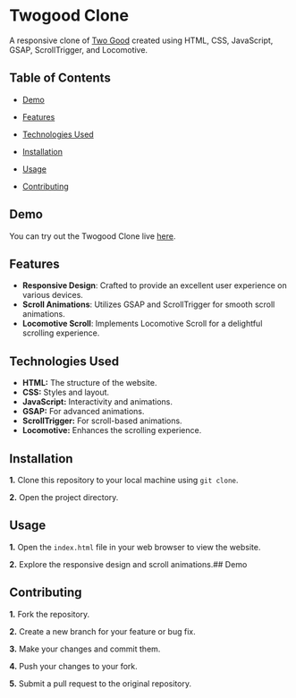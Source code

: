 
# Twogood Clone

A responsive clone of [Two Good](Twogood) created using HTML, CSS, JavaScript, GSAP, ScrollTrigger, and Locomotive.



## Table of Contents
- [Demo](https://ashutoshs10.github.io/too-good-co/)

- [Features](https://github.com/AshutoshS10/too-good-co/tree/main#features)

- [Technologies Used](https://github.com/AshutoshS10/too-good-co/tree/main#technologies-used)

- [Installation](https://github.com/AshutoshS10/too-good-co/tree/main#installation)

- [Usage](https://github.com/AshutoshS10/too-good-co/tree/main#usage)

- [Contributing]()
  
## Demo[](https://ashutoshs10.github.io/too-good-co/)

You can try out the Twogood Clone live [here](https://ashutoshs10.github.io/too-good-co/).


## Features

- **Responsive Design**: Crafted to provide an excellent user experience on various devices.
- **Scroll Animations**: Utilizes GSAP and ScrollTrigger for smooth scroll animations.
- **Locomotive Scroll**: Implements Locomotive Scroll for a delightful scrolling experience.



## Technologies Used
- **HTML:** The structure of the website.
- **CSS:** Styles and layout.
- **JavaScript:** Interactivity and animations.
- **GSAP:** For advanced animations.
- **ScrollTrigger:** For scroll-based animations.
- **Locomotive:** Enhances the scrolling experience.
  
## Installation
**1.** Clone this repository to your local machine using `git clone`.

**2.** Open the project directory.

## Usage
**1.** Open the `index.html` file in your web browser to view the website.

**2.** Explore the responsive design and scroll animations.## Demo[](https://ashutoshs10.github.io/too-good-co/)

## Contributing
**1.** Fork the repository.

**2.** Create a new branch for your feature or bug fix.

**3.** Make your changes and commit them.

**4.** Push your changes to your fork.

**5.** Submit a pull request to the original repository.




